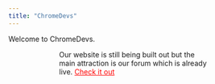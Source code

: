 ```yaml
---
title: "ChromeDevs"
---
```


Welcome to ChromeDevs.

<p style="margin: 0 auto;width: 60%;min-width: 300px;">Our website is still being built out but the main attraction is our forum which is already live. <a style="color:red" href="https://forum.ChromeDevs.com">Check it out</a></p>
